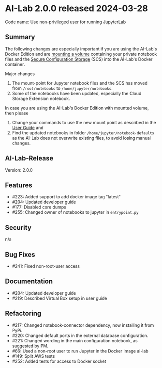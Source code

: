 # AI-Lab 2.0.0 released 2024-03-28

Code name: Use non-privileged user for running JupyterLab

## Summary

The following changes are especially important if you are using the AI-Lab's Docker Edition and are [mounting a volume](../user_guide/docker/managing-user-data.md) containing your private notebook files and the  [Secure Configuration Storage](../user_guide/docker/secure-configuration-storage.md)  (SCS) into the AI-Lab's Docker container.

Major changes

1. The mount-point for Jupyter notebook files and the SCS has moved from `/root/notebooks` to `/home/jupyter/notebooks`.
2. Some of the notebooks have been updated, especially the Cloud Storage Extension notebook.

In case you are using the AI-Lab's Docker Edition with mounted volume, then please
1. Change your commands to use the new mount point as described in the [User Guide](../user_guide/docker/docker-usage.md#creating-a-docker-container-for-the-ai--lab-from-the-ai-lab-docker-image) and
2. Find the updated notebooks in folder `/home/jupyter/notebook-defaults` as the AI-Lab does not overwrite existing files, to avoid losing manual changes.

## AI-Lab-Release

Version: 2.0.0

## Features

* #223: Added support to add docker image tag "latest"
* #204: Updated developer guide
* #177: Disabled core dumps
* #255: Changed owner of notebooks to jupyter in `entrypoint.py`

## Security

n/a

## Bug Fixes

* #241: Fixed non-root-user access

## Documentation

* #204: Updated developer guide
* #219: Described Virtual Box setup in user guide

## Refactoring

* #217: Changed notebook-connector dependency, now installing it from PyPi.
* #220: Changed default ports in the external database configuration.
* #221: Changed wording in the main configuration notebook, as suggested by PM.
* #66: Used a non-root user to run Jupyter in the Docker Image ai-lab
* #149: Split AWS tests
* #252: Added tests for access to Docker socket
